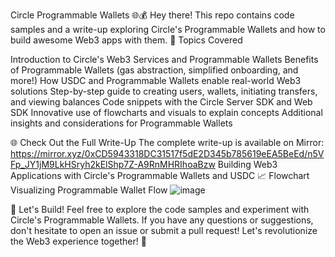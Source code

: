 Circle Programmable Wallets 🌐💰
Hey there! This repo contains code samples and a write-up exploring Circle's Programmable Wallets and how to build awesome Web3 apps with them.
🎯 Topics Covered

Introduction to Circle's Web3 Services and Programmable Wallets
Benefits of Programmable Wallets (gas abstraction, simplified onboarding, and more!)
How USDC and Programmable Wallets enable real-world Web3 solutions
Step-by-step guide to creating users, wallets, initiating transfers, and viewing balances
Code snippets with the Circle Server SDK and Web SDK
Innovative use of flowcharts and visuals to explain concepts
Additional insights and considerations for Programmable Wallets

🌐 Check Out the Full Write-Up
The complete write-up is available on Mirror:
https://mirror.xyz/0xCD5943318DC31517f5dE2D345b785619eEA5BeEd/n5VFp_JY1jM9LkHSryh2kElShp7Z-A9RnMHRIhoaBzw
Building Web3 Applications with Circle's Programmable Wallets and USDC
📈 Flowchart Visualizing Programmable Wallet Flow
![image](https://github.com/Gl4d3/circle-web3-wallet/assets/108263849/e654bd93-f3ea-40d9-a96b-c3c33cde3519)

🚀 Let's Build!
Feel free to explore the code samples and experiment with Circle's Programmable Wallets. If you have any questions or suggestions, don't hesitate to open an issue or submit a pull request!
Let's revolutionize the Web3 experience together! 🎉
